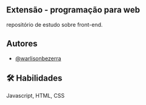 
## Extensão - programação para web

repositório de estudo sobre front-end.



## Autores

- [@warlisonbezerra](https://github.com/warlisonbezerra)




## 🛠 Habilidades
Javascript, HTML, CSS

